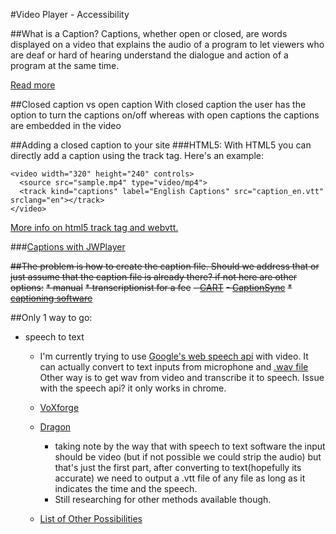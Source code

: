 #Video Player - Accessibility

##What is a Caption?
 Captions, whether open or closed, are words displayed on a video that explains the audio of a program to let viewers who are deaf or hard of hearing understand the dialogue and action of a program at the same time.

[Read more](http://www.ehow.com/about_6706664_closed-captioning-vs_-open-captioning.html#ixzz2qFFF57rI)

##Closed caption vs open caption
 With closed caption the user has the option to turn the captions on/off whereas with open captions the captions are embedded in the video

##Adding a closed caption to your site
###HTML5:
  With HTML5 you can directly add a caption using the track tag.  Here's an example:

    <video width="320" height="240" controls>
      <source src="sample.mp4" type="video/mp4">
      <track kind="captions" label="English Captions" src="caption_en.vtt" srclang="en"></track>
    </video>
[
More info on html5 track tag and webvtt.](http://www.html5rocks.com/en/tutorials/track/basics/)


###[Captions with JWPlayer](http://www.longtailvideo.com/support/jw-player/28845/adding-video-captions/)


~~##The problem is how to create the caption file. Should we address that or just assume that the caption file is already there? if not here are other options:~~
~~* manual~~
~~* transcriptionist for a fee~~
	~~- [CART](http://www.closed-captioning.com/general-content/captioning-services)~~
	~~- [CaptionSync](http://www.automaticsync.com/captionsync/)~~
~~* [captioning software](http://www.synchrimedia.com)~~

##Only 1 way to go:
* speech to text
    - I'm currently trying to use [Google's web speech api](http://commondatastorage.googleapis.com/io-2013/presentations/4057%20Web%20Speech%20API%20creates%20Interactive%20Experiences%20-%20Google%20I-O%202013%20Codelab.pdf) with video. It can actually convert to text inputs from microphone and [.wav file](https://www.youtube.com/watch?v=6Qcy2RTMnwo)
     Other way is to get wav from video and transcribe it to speech. Issue with the speech api? it only works in chrome.
    - [VoXforge](http://www.voxforge.org/home/downloads)
    - [Dragon](http://www.nuance.com/dragon/index.htm)

    	* taking note by the way that with speech to text software the input should be video (but if not possible we could strip the audio) but that's just the first part, after converting to text(hopefully its accurate) we need to output a .vtt file of any file as long as it indicates the time and the speech.
    	* Still researching for other methods available though.
    - [List of Other Possibilities](http://www.ehow.com/facts_7614252_videototext-transcription-software.html)


